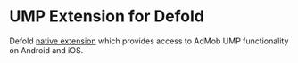 # UMP Extension for Defold

Defold [native extension](https://www.defold.com/manuals/extensions/) which provides access to AdMob UMP functionality on Android and iOS.

